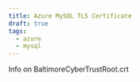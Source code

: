 ```yaml
---
title: Azure MySQL TLS Certificate
draft: true
tags:
  - azure
  - mysql
---
```


Info on BaltimoreCyberTrustRoot.crt
